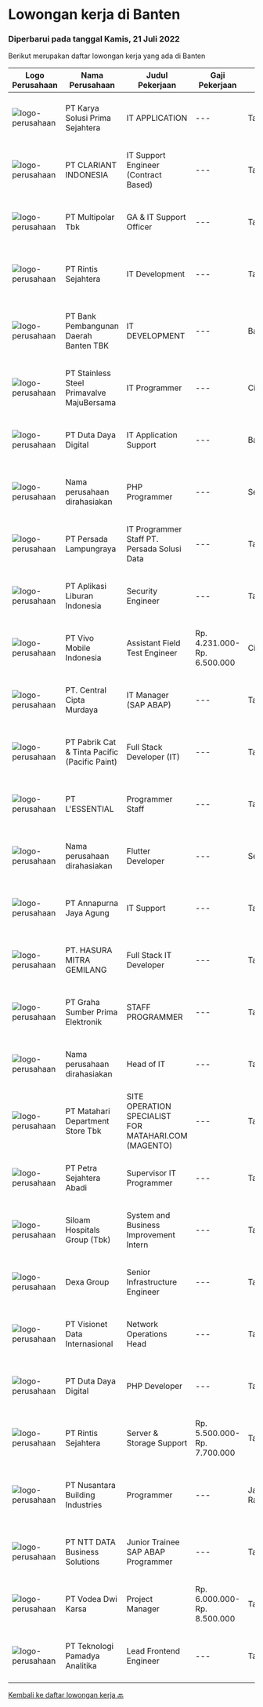 
  # Lowongan kerja di Banten

  ### Diperbarui pada tanggal Kamis, 21 Juli 2022

  Berikut merupakan daftar lowongan kerja yang ada di Banten

  |Logo Perusahaan | Nama Perusahaan | Judul Pekerjaan | Gaji Pekerjaan | Lokasi | Deskripsi | Tanggal diunggah | Pranala |
  | -------------- | --------------- | --------------- | --------- | --------- | -------------- | ------- | ----------- |
  |![logo-perusahaan](https://image-service-cdn.seek.com.au/bb0f2c313297f2db3d497466b95d7da85644edc0/ee4dce1061f3f616224767ad58cb2fc751b8d2dc)|PT Karya Solusi Prima Sejahtera|IT APPLICATION|---|Tangerang|Kualifikasi: Usia maksimal 35 Tahun Pendidikan minimal S-1 Teknik Informatika Memiliki pengalaman bekerja minimal 01 (satu) tahun dibidang yang sama...|Rabu, 20 Juli 2022|https://www.jobstreet.co.id/id/job/it-application-3952390?token=0~272f2ee2-0ffe-467e-9806-0e722afe8ba6&sectionRank=1&jobId=jobstreet-id-job-3952390|
|![logo-perusahaan](https://image-service-cdn.seek.com.au/a6e202b52db1b1528189f4bf85c49761e216ae3b/ee4dce1061f3f616224767ad58cb2fc751b8d2dc)|PT CLARIANT INDONESIA|IT Support Engineer (Contract Based)|---|Tangerang|Responsibilities: To perform installation, configuration and set-up and deploy of all new computer equipment Responsible for on-site and off-site...|Rabu, 20 Juli 2022|https://www.jobstreet.co.id/id/job/it-support-engineer-contract-based-3963357?token=0~272f2ee2-0ffe-467e-9806-0e722afe8ba6&sectionRank=2&jobId=jobstreet-id-job-3963357|
|![logo-perusahaan](https://image-service-cdn.seek.com.au/61e17a67a7ec6d3936430ef5eef22631bdbf24f6/ee4dce1061f3f616224767ad58cb2fc751b8d2dc)|PT Multipolar Tbk|GA & IT Support Officer|---|Tangerang|Main Responsibilities:  Perform vendor selection and negotiation to ensure the bidding process is in accordance with applicable policies and...|Rabu, 20 Juli 2022|https://www.jobstreet.co.id/id/job/ga-it-support-officer-3964283?token=0~272f2ee2-0ffe-467e-9806-0e722afe8ba6&sectionRank=3&jobId=jobstreet-id-job-3964283|
|![logo-perusahaan](https://image-service-cdn.seek.com.au/4a69f7ffcb108464982bc6bd10fff8077a1e6436/ee4dce1061f3f616224767ad58cb2fc751b8d2dc)|PT Rintis Sejahtera|IT Development|---|Tangerang|Kualifikasi: Pendidikan Minimal S1, Teknik Informatika/Sistem Informasi/Teknik Komputer, IPK Minimal 3.00 Memiliki pengalaman sebagai...|Rabu, 20 Juli 2022|https://www.jobstreet.co.id/id/job/it-development-3944999?token=0~272f2ee2-0ffe-467e-9806-0e722afe8ba6&sectionRank=4&jobId=jobstreet-id-job-3944999|
|![logo-perusahaan](https://i.ibb.co/sqvTCh9/112815900-stock-vector-no-image-available-icon-flat-vector.webp)|PT Bank Pembangunan Daerah Banten TBK|IT DEVELOPMENT|---|Banten|Kualifikasi :  Mengerti dokumen ISO Message Mampu mengelola database DB2 Mampu membuat aplikasi berbasis node S Menguasai aplikasi flluter Pendidikan...|Rabu, 20 Juli 2022|https://www.jobstreet.co.id/id/job/it-development-3963905?token=0~272f2ee2-0ffe-467e-9806-0e722afe8ba6&sectionRank=5&jobId=jobstreet-id-job-3963905|
|![logo-perusahaan](https://image-service-cdn.seek.com.au/6e5520b56149f42a8af57b7592fa7a685d5f318b/ee4dce1061f3f616224767ad58cb2fc751b8d2dc)|PT Stainless Steel Primavalve MajuBersama|IT Programmer|---|Cikupa|IT ProgrammerDeskripsi pekerjaan:1. Membuat Aplikasi/ project yang direquest oleh user.2. Update atau memperbaiki sistem yang sudah ada.Persyaratan:1....|Rabu, 20 Juli 2022|https://www.jobstreet.co.id/id/job/it-programmer-3951830?token=0~272f2ee2-0ffe-467e-9806-0e722afe8ba6&sectionRank=6&jobId=jobstreet-id-job-3951830|
|![logo-perusahaan](https://image-service-cdn.seek.com.au/37f4b10d9e280f6584590c1587ef913ae87be15d/ee4dce1061f3f616224767ad58cb2fc751b8d2dc)|PT Duta Daya Digital|IT Application Support|---|Banten|Crewdible is an Indonesia-based Startup company, focusing on online fulfillment services. Since 2017, Crewdible has provided multi-channel fulfillment...|Kamis, 21 Juli 2022|https://www.jobstreet.co.id/id/job/it-application-support-3964758?token=0~272f2ee2-0ffe-467e-9806-0e722afe8ba6&sectionRank=7&jobId=jobstreet-id-job-3964758|
|![logo-perusahaan](https://i.ibb.co/sqvTCh9/112815900-stock-vector-no-image-available-icon-flat-vector.webp)|Nama perusahaan dirahasiakan|PHP Programmer|---|Serang|Persyaratan : Pendidikan minimal S1 dari jurusan Teknik Informatika (IT)/Sistem Informasi Minimal 1-2 tahun pengalaman Familiar dengan PHP, MySQL,...|Rabu, 20 Juli 2022|https://www.jobstreet.co.id/id/job/php-programmer-3944462?token=0~272f2ee2-0ffe-467e-9806-0e722afe8ba6&sectionRank=8&jobId=jobstreet-id-job-3944462|
|![logo-perusahaan](https://image-service-cdn.seek.com.au/a97c3e7068061bd5beea061e290d4cb999c97085/ee4dce1061f3f616224767ad58cb2fc751b8d2dc)|PT Persada Lampungraya|IT Programmer Staff PT. Persada Solusi Data|---|Tangerang|Kualifikasi : Pendidikan terakhir minimal S1 Pengalaman Kerja di bidang yang sama minimal 1 tahun Mampu bekerja dalam team Memahami proses pembuatan...|Rabu, 20 Juli 2022|https://www.jobstreet.co.id/id/job/it-programmer-staff-pt.-persada-solusi-data-3951272?token=0~272f2ee2-0ffe-467e-9806-0e722afe8ba6&sectionRank=9&jobId=jobstreet-id-job-3951272|
|![logo-perusahaan](https://image-service-cdn.seek.com.au/2ba51dcc75a5487dfad86edaf704ca8d7d4cbe70/ee4dce1061f3f616224767ad58cb2fc751b8d2dc)|PT Aplikasi Liburan Indonesia|Security Engineer|---|Tangerang|Tugas Pekerjaan: Bertanggung jawab merancang dan menerapkan strategi terbaik untuk melindungi infrastruktur jaringan dari akses yang tidak diinginkan...|Rabu, 20 Juli 2022|https://www.jobstreet.co.id/id/job/security-engineer-3951130?token=0~272f2ee2-0ffe-467e-9806-0e722afe8ba6&sectionRank=10&jobId=jobstreet-id-job-3951130|
|![logo-perusahaan](https://image-service-cdn.seek.com.au/feeae89046972f2f2dfdc5f3c3574f287756fac2/ee4dce1061f3f616224767ad58cb2fc751b8d2dc)|PT Vivo Mobile Indonesia|Assistant Field Test Engineer|Rp. 4.231.000-Rp. 6.500.000|Cikupa|Job Responsibility:  Responsible for network testing Ability to find bugs and do cooperation with R&amp;D to solve the bugs Ensure the quality...|Rabu, 20 Juli 2022|https://www.jobstreet.co.id/id/job/assistant-field-test-engineer-3951429?token=0~272f2ee2-0ffe-467e-9806-0e722afe8ba6&sectionRank=11&jobId=jobstreet-id-job-3951429|
|![logo-perusahaan](https://image-service-cdn.seek.com.au/eeb66a83615e77e2f0658052312ccd3a7381bee7/ee4dce1061f3f616224767ad58cb2fc751b8d2dc)|PT. Central Cipta Murdaya|IT Manager (SAP ABAP)|---|Tangerang|Requirement : Bachelor degree of Computer Science, Information Systems, Information Technology or Software Engineering or other closely related field...|Rabu, 20 Juli 2022|https://www.jobstreet.co.id/id/job/it-manager-sap-abap-3950902?token=0~272f2ee2-0ffe-467e-9806-0e722afe8ba6&sectionRank=12&jobId=jobstreet-id-job-3950902|
|![logo-perusahaan](https://image-service-cdn.seek.com.au/c20072b00020c08bdaa01dd3d79a8f47fcdccabe/ee4dce1061f3f616224767ad58cb2fc751b8d2dc)|PT Pabrik Cat & Tinta Pacific (Pacific Paint)|Full Stack Developer (IT)|---|Tangerang|Be responsible for developing, improving, or maintaining our frontend and backend applications Apply the best practice of agile software development...|Rabu, 20 Juli 2022|https://www.jobstreet.co.id/id/job/full-stack-developer-it-3950748?token=0~272f2ee2-0ffe-467e-9806-0e722afe8ba6&sectionRank=13&jobId=jobstreet-id-job-3950748|
|![logo-perusahaan](https://image-service-cdn.seek.com.au/4fa4f6fa47aa1b8da47f98d10fee91a964164abf/ee4dce1061f3f616224767ad58cb2fc751b8d2dc)|PT L'ESSENTIAL|Programmer Staff|---|Tangerang|Kualifikasi : Pendidikan terakhir S1 Manajemen Informatika / Tehnik Informatika Usia minimal 25, maksimal 30 Pengalaman minimal 2 tahun di posisi yang...|Rabu, 20 Juli 2022|https://www.jobstreet.co.id/id/job/programmer-staff-3951143?token=0~272f2ee2-0ffe-467e-9806-0e722afe8ba6&sectionRank=14&jobId=jobstreet-id-job-3951143|
|![logo-perusahaan](https://i.ibb.co/sqvTCh9/112815900-stock-vector-no-image-available-icon-flat-vector.webp)|Nama perusahaan dirahasiakan|Flutter Developer|---|Serang|Persyaratan : Pendidikan minimal S1 dari jurusan Teknik Informatika (IT)/Sistem Informasi Minimal 1-2 tahun pengalaman Mendesign dan membuat aplikasi...|Rabu, 20 Juli 2022|https://www.jobstreet.co.id/id/job/flutter-developer-3944458?token=0~272f2ee2-0ffe-467e-9806-0e722afe8ba6&sectionRank=15&jobId=jobstreet-id-job-3944458|
|![logo-perusahaan](https://image-service-cdn.seek.com.au/01db91e8f21e8792f1a332989bbd20ee2005e801/ee4dce1061f3f616224767ad58cb2fc751b8d2dc)|PT Annapurna Jaya Agung|IT Support|---|Tangerang|Kualifikasi: Pendidikan minimal D3/S1 Teknik Informatika. Usia maksimal 30 tahun. Pengalaman 3 tahun di bidang terkait. Mempunyai SIM C/A aktif. Mampu...|Senin, 18 Juli 2022|https://www.jobstreet.co.id/id/job/it-support-3959863?token=0~272f2ee2-0ffe-467e-9806-0e722afe8ba6&sectionRank=16&jobId=jobstreet-id-job-3959863|
|![logo-perusahaan](https://image-service-cdn.seek.com.au/95908255d2ac3d1fc8b46f2cda1f40b432ae89b9/ee4dce1061f3f616224767ad58cb2fc751b8d2dc)|PT. HASURA MITRA GEMILANG|Full Stack IT Developer|---|Tangerang|Front-End Developer Responsibilities: Determining the structure and design of web pages. Ensuring user experience determines design choices....|Rabu, 20 Juli 2022|https://www.jobstreet.co.id/id/job/full-stack-it-developer-3951609?token=0~272f2ee2-0ffe-467e-9806-0e722afe8ba6&sectionRank=17&jobId=jobstreet-id-job-3951609|
|![logo-perusahaan](https://image-service-cdn.seek.com.au/3a322ec71c6712de8048c6470391a42f421ebeb4/ee4dce1061f3f616224767ad58cb2fc751b8d2dc)|PT Graha Sumber Prima Elektronik|STAFF PROGRAMMER|---|Tangerang|Qualification :    Degree in Computer Science and other related (Fresh graduates)    Programming Language: a. Javascript/PHP (Laravel is highly...|Rabu, 20 Juli 2022|https://www.jobstreet.co.id/id/job/staff-programmer-3943972?token=0~272f2ee2-0ffe-467e-9806-0e722afe8ba6&sectionRank=18&jobId=jobstreet-id-job-3943972|
|![logo-perusahaan](https://i.ibb.co/sqvTCh9/112815900-stock-vector-no-image-available-icon-flat-vector.webp)|Nama perusahaan dirahasiakan|Head of IT|---|Tangerang|Job Description : Planning the implementation strategy of company needs Ensure all IT systems can run smoothly Monitor the implementation of...|Selasa, 19 Juli 2022|https://www.jobstreet.co.id/id/job/head-of-it-3961617?token=0~272f2ee2-0ffe-467e-9806-0e722afe8ba6&sectionRank=19&jobId=jobstreet-id-job-3961617|
|![logo-perusahaan](https://image-service-cdn.seek.com.au/62966460fa0b64bdd86b12be44ac76eff6d5c882/ee4dce1061f3f616224767ad58cb2fc751b8d2dc)|PT Matahari Department Store Tbk|SITE OPERATION SPECIALIST FOR MATAHARI.COM (MAGENTO)|---|Tangerang|Responsibilities : Build onsite analysis both for performance evaluation and determining further action, by providing ROI analysis of all online...|Rabu, 20 Juli 2022|https://www.jobstreet.co.id/id/job/site-operation-specialist-for-matahari.com-magento-3944095?token=0~272f2ee2-0ffe-467e-9806-0e722afe8ba6&sectionRank=20&jobId=jobstreet-id-job-3944095|
|![logo-perusahaan](https://image-service-cdn.seek.com.au/3bc4b9507c2a854975161feec34037cfd37796f1/ee4dce1061f3f616224767ad58cb2fc751b8d2dc)|PT Petra Sejahtera Abadi|Supervisor IT Programmer|---|Tangerang|Job Description : Confirms project requirements by reviewing program objective, input data, and output requirements with analyst, supervisor, and...|Selasa, 19 Juli 2022|https://www.jobstreet.co.id/id/job/supervisor-it-programmer-3943402?token=0~272f2ee2-0ffe-467e-9806-0e722afe8ba6&sectionRank=21&jobId=jobstreet-id-job-3943402|
|![logo-perusahaan](https://image-service-cdn.seek.com.au/431745bcf5bb8f03b3acaed4042a9004c71690d6/ee4dce1061f3f616224767ad58cb2fc751b8d2dc)|Siloam Hospitals Group (Tbk)|System and Business Improvement Intern|---|Tangerang|Job Descriptions: Support Operation Excellences team on planning, develop and implementation/execution (project varies can be system/business...|Rabu, 20 Juli 2022|https://www.jobstreet.co.id/id/job/system-and-business-improvement-intern-3963997?token=0~272f2ee2-0ffe-467e-9806-0e722afe8ba6&sectionRank=22&jobId=jobstreet-id-job-3963997|
|![logo-perusahaan](https://image-service-cdn.seek.com.au/20eb5457edc7fd869c083282c179a130802d98a0/ee4dce1061f3f616224767ad58cb2fc751b8d2dc)|Dexa Group|Senior Infrastructure Engineer|---|Tangerang|Manage availability, performance and security of production server Design server architecture with development team Project Management, Leadership and...|Rabu, 20 Juli 2022|https://www.jobstreet.co.id/id/job/senior-infrastructure-engineer-3950728?token=0~272f2ee2-0ffe-467e-9806-0e722afe8ba6&sectionRank=23&jobId=jobstreet-id-job-3950728|
|![logo-perusahaan](https://image-service-cdn.seek.com.au/84d23b3586ee4efd70ea62878095fcc6b1639e33/ee4dce1061f3f616224767ad58cb2fc751b8d2dc)|PT Visionet Data Internasional|Network Operations Head|---|Tangerang|1.     Mengembangkan teknologi yang digunakan terkait dengan sistem yang digunakan untuk mendapatkan reliability sistem yang tinggi dan handal bekerja...|Selasa, 19 Juli 2022|https://www.jobstreet.co.id/id/job/network-operations-head-3943413?token=0~272f2ee2-0ffe-467e-9806-0e722afe8ba6&sectionRank=24&jobId=jobstreet-id-job-3943413|
|![logo-perusahaan](https://image-service-cdn.seek.com.au/37f4b10d9e280f6584590c1587ef913ae87be15d/ee4dce1061f3f616224767ad58cb2fc751b8d2dc)|PT Duta Daya Digital|PHP Developer|---|Tangerang|Crewdible is an Indonesia-based Startup company, focusing on online fulfillment services. Since 2017, Crewdible has provided multi-channel fulfillment...|Selasa, 19 Juli 2022|https://www.jobstreet.co.id/id/job/php-developer-3962640?token=0~272f2ee2-0ffe-467e-9806-0e722afe8ba6&sectionRank=25&jobId=jobstreet-id-job-3962640|
|![logo-perusahaan](https://image-service-cdn.seek.com.au/4a69f7ffcb108464982bc6bd10fff8077a1e6436/ee4dce1061f3f616224767ad58cb2fc751b8d2dc)|PT Rintis Sejahtera|Server & Storage Support|Rp. 5.500.000-Rp. 7.700.000|Tangerang|Kualifikasi: Pendidikan Minimal S1, Teknik Informatika/Sistem Informasi/Telekomunikasi, IPK Minimal 2.80 Memiliki pengalaman di bidang server &amp;...|Selasa, 19 Juli 2022|https://www.jobstreet.co.id/id/job/server-storage-support-3962471?token=0~272f2ee2-0ffe-467e-9806-0e722afe8ba6&sectionRank=26&jobId=jobstreet-id-job-3962471|
|![logo-perusahaan](https://image-service-cdn.seek.com.au/ddb3d7c824605196603573dec72c249975c6b4f6/ee4dce1061f3f616224767ad58cb2fc751b8d2dc)|PT Nusantara Building Industries|Programmer|---|Jakarta Raya|Melakukan pembuatan dan perbaikan aplikasi Web Based atau Mobile Based  Kualifikasi: Usia maksimal 30 tahun Pendidikan D3/S1 Teknik/Manajemen...|Rabu, 20 Juli 2022|https://www.jobstreet.co.id/id/job/programmer-3964127?token=0~272f2ee2-0ffe-467e-9806-0e722afe8ba6&sectionRank=27&jobId=jobstreet-id-job-3964127|
|![logo-perusahaan](https://image-service-cdn.seek.com.au/4431391e0a4d863e5bcf82e091a44673305d6146/ee4dce1061f3f616224767ad58cb2fc751b8d2dc)|PT NTT DATA Business Solutions|Junior Trainee SAP ABAP Programmer|---|Tangerang|NTT DATA Business Solutions Development Program - 2022for Trainee ABAP ConsultantNTT DATA Business Solutions Indonesia is an international Information...|Rabu, 20 Juli 2022|https://www.jobstreet.co.id/id/job/junior-trainee-sap-abap-programmer-3951480?token=0~272f2ee2-0ffe-467e-9806-0e722afe8ba6&sectionRank=28&jobId=jobstreet-id-job-3951480|
|![logo-perusahaan](https://image-service-cdn.seek.com.au/d4c70fbb3ae90300cef1898cafee2cd832662945/ee4dce1061f3f616224767ad58cb2fc751b8d2dc)|PT Vodea Dwi Karsa|Project Manager|Rp. 6.000.000-Rp. 8.500.000|Tangerang|Job Description: Determine business requirements, identify areas for improvement, and develop solution Create functional specification and/or project...|Rabu, 20 Juli 2022|https://www.jobstreet.co.id/id/job/project-manager-3950895?token=0~272f2ee2-0ffe-467e-9806-0e722afe8ba6&sectionRank=29&jobId=jobstreet-id-job-3950895|
|![logo-perusahaan](https://image-service-cdn.seek.com.au/38353d4acc0c7fc118560d999a1343c61971d629/ee4dce1061f3f616224767ad58cb2fc751b8d2dc)|PT Teknologi Pamadya Analitika|Lead Frontend Engineer|---|Tangerang|You will be deeply engaged in the full development lifecycle designing, developing, testing, deploying, maintaining, monitoring, and improving...|Rabu, 20 Juli 2022|https://www.jobstreet.co.id/id/job/lead-frontend-engineer-3944675?token=0~272f2ee2-0ffe-467e-9806-0e722afe8ba6&sectionRank=30&jobId=jobstreet-id-job-3944675|


  [Kembali ke daftar lowongan kerja 🔙](../README.md#daftar-lowongan-kerja)
  